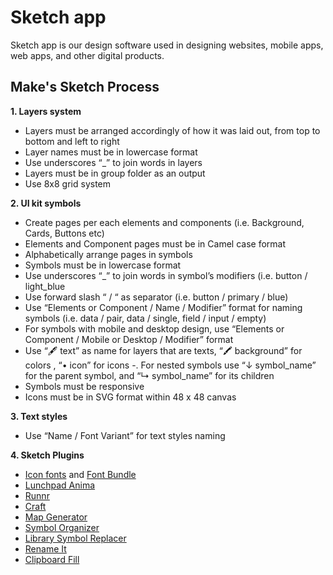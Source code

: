 # Sketch app
Sketch app is our design software used in designing websites, mobile apps, web apps, and other digital products. 

## Make's Sketch Process

**1. Layers system**

- Layers must be arranged accordingly of how it was laid out, from top to bottom and left to right
- Layer names must be in lowercase format
- Use underscores “_” to join words in layers
- Layers must be in group folder as an output
- Use 8x8 grid system
        
**2. UI kit symbols**

- Create pages per each elements and components (i.e. Background, Cards, Buttons etc)
- Elements and Component pages must be in Camel case format
- Alphabetically arrange pages in symbols
- Symbols must be in lowercase format
- Use underscores “_” to join words in symbol’s modifiers (i.e. button / light_blue
- Use forward slash “ / “ as separator (i.e. button / primary / blue) 
- Use “Elements or Component / Name / Modifier” format for naming symbols (i.e. data / pair, data / single, field / input / empty)
-  For symbols with mobile and desktop design, use “Elements or Component / Mobile or Desktop / Modifier” format
- Use “🖋 text” as name for layers that are texts, “🖍 background” for colors , “• icon” for icons
-. For nested symbols use “↓ symbol_name” for the parent symbol, and “↳ symbol_name” for its children
- Symbols must be responsive
- Icons must be in SVG format within 48 x 48 canvas
        
**3. Text styles**
- Use “Name / Font Variant” for text styles naming

**4. Sketch Plugins**
- [Icon fonts](https://github.com/keremciu/sketch-iconfont) and [Font Bundle](https://github.com/keremciu/font-bundles)
- [Lunchpad Anima](https://animaapp.github.io/)
- [Runnr](http://sketchrunner.com/)
- [Craft](https://www.invisionapp.com/craft)
- [Map Generator](https://github.com/eddiesigner/sketch-map-generator)
- [Symbol Organizer](https://github.com/sonburn/symbol-organizer)
- [Library Symbol Replacer](https://github.com/zeroheight/library-symbol-replacer)
- [Rename It](https://github.com/rodi01/RenameIt)
- [Clipboard Fill](https://github.com/ScottSavarie/Clipboard-Fill)
